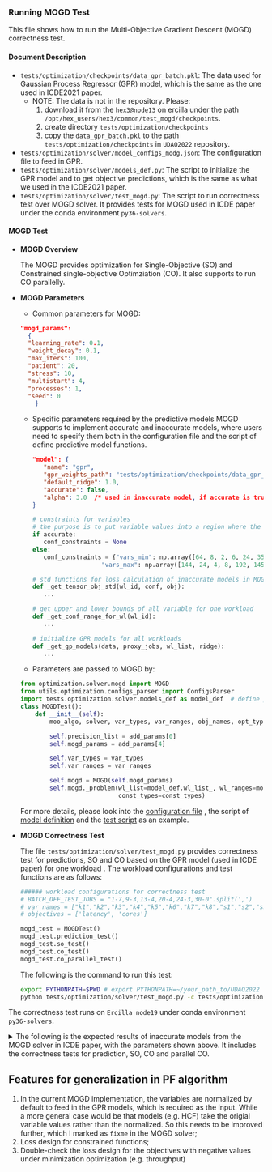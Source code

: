 ### Running MOGD Test
This file shows how to run the Multi-Objective Gradient Descent (MOGD) correctness test.

#### Document Description
-  `tests/optimization/checkpoints/data_gpr_batch.pkl`: 
   The data used for Gaussian Process Regressor (GPR) model, 
which is the same as the one used in ICDE2021 paper.
    - NOTE: The data is not in the repository. Please:
      1) download it from the `hex3@node13` on ercilla under the path `/opt/hex_users/hex3/common/test_mogd/checkpoints`.
      2) create directory `tests/optimization/checkpoints`
      3) copy the `data_gpr_batch.pkl` to the path `tests/optimization/checkpoints` in `UDAO2022` repository.
- `tests/optimization/solver/model_configs_modg.json`: 
  The configuration file to feed in GPR.
- `tests/optimization/solver/models_def.py`: 
  The script to initialize the GPR model and to get objective predictions, which is the same as what we used in the ICDE2021 paper.
- `tests/optimization/solver/test_mogd.py`: 
  The script to run correctness test over MOGD solver. It provides tests for MOGD used in ICDE paper under the conda environment `py36-solvers`.

#### MOGD Test

- **MOGD Overview**
  
  The MOGD provides optimization for Single-Objective (SO) and Constrained single-objective Optimziation (CO).
It also supports to run CO parallelly.
  
- **MOGD Parameters**
    - Common parameters for MOGD:
    ```json
    "mogd_params":
      {
      "learning_rate": 0.1,
      "weight_decay": 0.1,
      "max_iters": 100,
      "patient": 20,
      "stress": 10,
      "multistart": 4,
      "processes": 1,
      "seed": 0
        }
    ```
   - Specific parameters required by the predictive models
    MOGD supports to implement accurate and inaccurate models, where users need to specify them both in the configuration file
     and the script of define predictive model functions.
     ```json
     "model": {
        "name": "gpr",
        "gpr_weights_path": "tests/optimization/checkpoints/data_gpr_batch.pkl",
        "default_ridge": 1.0,
        "accurate": false,
        "alpha": 3.0  /* used in inaccurate model, if accurate is true, alpha = 0  */
     }
     ```
     ```python
     # constraints for variables
     # the purpose is to put variable values into a region where the model performs better
     if accurate:
        conf_constraints = None
     else:
        conf_constraints = {"vars_min": np.array([64, 8, 2, 6, 24, 35, 0, 0.5, 5000, 64, 10, 36]),
                        "vars_max": np.array([144, 24, 4, 8, 192, 145, 1, 0.75, 20000, 256, 100, 144])}
     
     # std functions for loss calculation of inaccurate models in MOGD
     def _get_tensor_obj_std(wl_id, conf, obj):
        ...
     
     # get upper and lower bounds of all variable for one workload
     def _get_conf_range_for_wl(wl_id):
        ...
     
     # initialize GPR models for all workloads
     def _get_gp_models(data, proxy_jobs, wl_list, ridge):
        ...
     ```
    - Parameters are passed to MOGD by:
    ```python
    from optimization.solver.mogd import MOGD
    from utils.optimization.configs_parser import ConfigsParser
    import tests.optimization.solver.models_def as model_def  # define predictive model functions
    class MOGDTest():
        def __init__(self):
            moo_algo, solver, var_types, var_ranges, obj_names, opt_types, const_types, add_params = ConfigsParser().parse_details()
    
            self.precision_list = add_params[0]
            self.mogd_params = add_params[4]
    
            self.var_types = var_types
            self.var_ranges = var_ranges
    
            self.mogd = MOGD(self.mogd_params)
            self.mogd._problem(wl_list=model_def.wl_list_, wl_ranges=model_def.scaler_map, vars_constraints=model_def.conf_constraints, accurate=model_def.accurate, std_func=model_def._get_tensor_obj_std, obj_funcs=[model_def.obj_func1, model_def.obj_func2], obj_names=obj_names, opt_types=opt_types, const_funcs=[],
                               const_types=const_types)
    ```
    For more details, please look into the [configuration file](../../tests/optimization/solver/model_configs_mogd.json)
    , the script of [model definition](../../tests/optimization/solver/models_def.py) 
    and the [test script](../../tests/optimization/solver/test_mogd.py) as an example.


- **MOGD Correctness Test**

    The file `tests/optimization/solver/test_mogd.py` provides correctness test for predictions, SO and CO based on the GPR model (used in ICDE paper) for one workload . 
  The workload configurations and test functions are as follows:
    ```python
    ###### workload configurations for correctness test
    # BATCH_OFF_TEST_JOBS = "1-7,9-3,13-4,20-4,24-3,30-0".split(',')
    # var names = ["k1","k2","k3","k4","k5","k6","k7","k8","s1","s2","s3","s4"]
    # objectives = ['latency', 'cores']

    mogd_test = MOGDTest()
    mogd_test.prediction_test()
    mogd_test.so_test()
    mogd_test.co_test()
    mogd_test.co_parallel_test()
    ```
  The following is the command to run this test:
    ```bash
    export PYTHONPATH=$PWD # export PYTHONPATH=~/your_path_to/UDAO2022
    python tests/optimization/solver/test_mogd.py -c tests/optimization/solver/model_configs_mogd.json
    ```
  
The correctness test runs on `Ercilla node19` under conda environment `py36-solvers`. 
<details>
<summary>
The following is the expected results of inaccurate models from the MOGD solver in ICDE paper, with the parameters shown above.
It includes the correctness tests for prediction, SO, CO and parallel CO.
</summary> 

```bash
== predict function ==
# for latency
4348.74658
6777.44336
13380.95508
12344.32227
3801.06519
139027.29688
# for cores
57.00000
56.00000
36.00000
27.00000
42.00000
56.00000

== opt1 function ==
[inaccurate] 1-7 --> k1:144;k2:18;k3:4;k4:8;k5:48;k6:145;k7:1;k8:0.60;s1:9039;s2:124;s3:21;s4:144&latency:2561.86011
[inaccurate] 9-3 --> k1:144;k2:24;k3:3;k4:6;k5:49;k6:145;k7:1;k8:0.60;s1:9811;s2:128;s3:10;s4:144&latency:4253.35254
[inaccurate] 13-4 --> k1:144;k2:24;k3:3;k4:6;k5:49;k6:145;k7:1;k8:0.60;s1:10031;s2:128;s3:10;s4:144&latency:6490.23193
[inaccurate] 20-4 --> k1:144;k2:24;k3:3;k4:6;k5:51;k6:145;k7:1;k8:0.60;s1:10434;s2:131;s3:11;s4:36&latency:4966.75342
[inaccurate] 24-3 --> k1:144;k2:24;k3:3;k4:6;k5:49;k6:145;k7:1;k8:0.60;s1:9812;s2:127;s3:10;s4:144&latency:2927.69873
[inaccurate] 30-0 --> k1:144;k2:24;k3:3;k4:6;k5:49;k6:145;k7:1;k8:0.60;s1:9893;s2:128;s3:10;s4:144&latency:125491.38281
[inaccurate] 1-7 --> k1:84;k2:8;k3:2;k4:7;k5:192;k6:39;k7:0;k8:0.50;s1:5000;s2:64;s3:100;s4:144&cores:16.00000
[inaccurate] 9-3 --> k1:84;k2:8;k3:2;k4:7;k5:192;k6:39;k7:0;k8:0.50;s1:5000;s2:64;s3:100;s4:144&cores:16.00000
[inaccurate] 13-4 --> k1:84;k2:8;k3:2;k4:7;k5:192;k6:36;k7:0;k8:0.50;s1:5000;s2:64;s3:100;s4:144&cores:16.00000
[inaccurate] 20-4 --> k1:84;k2:8;k3:2;k4:7;k5:192;k6:42;k7:0;k8:0.50;s1:5000;s2:64;s3:100;s4:144&cores:16.00000
[inaccurate] 24-3 --> k1:84;k2:8;k3:2;k4:7;k5:192;k6:40;k7:0;k8:0.50;s1:5000;s2:64;s3:100;s4:144&cores:16.00000
[inaccurate] 30-0 --> k1:84;k2:8;k3:2;k4:7;k5:192;k6:39;k7:0;k8:0.50;s1:5000;s2:64;s3:100;s4:144&cores:16.00000

== opt2 function ==
[inaccurate] 1-7 --> k1:64;k2:16;k3:2;k4:6;k5:33;k6:118;k7:1;k8:0.63;s1:5000;s2:209;s3:60;s4:36&cores:32.00000;latency:4662.23242
[inaccurate] 9-3 --> k1:95;k2:20;k3:3;k4:8;k5:24;k6:53;k7:0;k8:0.65;s1:20000;s2:256;s3:100;s4:144&cores:57.00000;latency:6998.95654
[inaccurate] 13-4 --> k1:70;k2:24;k3:3;k4:6;k5:192;k6:35;k7:0;k8:0.52;s1:20000;s2:130;s3:100;s4:144&cores:57.00000;latency:11052.61816
[inaccurate] 20-4 --> k1:64;k2:16;k3:2;k4:6;k5:33;k6:120;k7:1;k8:0.63;s1:5000;s2:209;s3:59;s4:36&cores:32.00000;latency:11331.82324
[inaccurate] 24-3 --> k1:95;k2:20;k3:3;k4:8;k5:24;k6:52;k7:0;k8:0.65;s1:20000;s2:256;s3:100;s4:144&cores:57.00000;latency:4268.14453
[inaccurate] 30-0 --> k1:64;k2:19;k3:2;k4:6;k5:78;k6:139;k7:1;k8:0.65;s1:11279;s2:256;s3:100;s4:144&cores:38.00000;latency:213990.12500
[inaccurate] 1-7 --> k1:64;k2:8;k3:2;k4:6;k5:24;k6:35;k7:0;k8:0.50;s1:5000;s2:64;s3:10;s4:36&cores:16.00000;latency:5518.72266
[inaccurate] 9-3 --> k1:64;k2:8;k3:2;k4:6;k5:24;k6:35;k7:0;k8:0.50;s1:5000;s2:64;s3:10;s4:36&cores:16.00000;latency:11033.08691
[inaccurate] 13-4 --> k1:64;k2:8;k3:2;k4:6;k5:24;k6:35;k7:0;k8:0.50;s1:5000;s2:64;s3:10;s4:36&cores:16.00000;latency:16005.14844
[inaccurate] 20-4 --> k1:64;k2:8;k3:2;k4:6;k5:24;k6:35;k7:0;k8:0.50;s1:5000;s2:64;s3:10;s4:36&cores:16.00000;latency:14678.56348
[inaccurate] 24-3 --> k1:64;k2:8;k3:2;k4:6;k5:24;k6:35;k7:0;k8:0.50;s1:5000;s2:64;s3:10;s4:36&cores:16.00000;latency:7213.73877
[inaccurate] 30-0 --> k1:64;k2:8;k3:2;k4:6;k5:24;k6:35;k7:0;k8:0.50;s1:5000;s2:64;s3:10;s4:36&cores:16.00000;latency:299666.96875

== opt3 function ==
[inaccurate] 1-7 --> k1:64;k2:13;k3:2;k4:6;k5:24;k6:97;k7:1;k8:0.61;s1:5000;s2:163;s3:25;s4:36&cores:26.00000;latency:4915.92725|k1:64;k2:16;k3:3;k4:6;k5:59;k6:71;k7:1;k8:0.62;s1:5000;s2:64;s3:10;s4:36&cores:48.00000;latency:4177.25879
[inaccurate] 9-3 --> k1:64;k2:13;k3:2;k4:6;k5:24;k6:97;k7:1;k8:0.61;s1:5000;s2:163;s3:25;s4:36&cores:26.00000;latency:9280.54102|k1:64;k2:16;k3:3;k4:6;k5:58;k6:71;k7:1;k8:0.62;s1:5000;s2:64;s3:10;s4:36&cores:48.00000;latency:6328.74219
[inaccurate] 13-4 --> k1:64;k2:14;k3:2;k4:6;k5:150;k6:126;k7:1;k8:0.51;s1:11411;s2:137;s3:55;s4:36&cores:28.00000;latency:14012.83691|k1:64;k2:20;k3:2;k4:6;k5:72;k6:70;k7:1;k8:0.60;s1:5000;s2:64;s3:10;s4:36&cores:40.00000;latency:11723.70898
[inaccurate] 20-4 --> k1:64;k2:13;k3:2;k4:6;k5:24;k6:100;k7:1;k8:0.61;s1:5000;s2:163;s3:24;s4:36&cores:26.00000;latency:12337.13770|k1:64;k2:16;k3:3;k4:6;k5:58;k6:74;k7:1;k8:0.62;s1:5000;s2:64;s3:10;s4:36&cores:48.00000;latency:9761.66309
[inaccurate] 24-3 --> k1:64;k2:13;k3:2;k4:6;k5:24;k6:91;k7:1;k8:0.61;s1:5000;s2:163;s3:25;s4:36&cores:26.00000;latency:6449.56006|k1:95;k2:20;k3:3;k4:8;k5:24;k6:52;k7:0;k8:0.65;s1:20000;s2:256;s3:100;s4:144&cores:57.00000;latency:4268.14453
[inaccurate] 30-0 --> k1:65;k2:14;k3:2;k4:6;k5:149;k6:125;k7:1;k8:0.51;s1:11122;s2:136;s3:54;s4:36&cores:28.00000;latency:244384.35938|k1:64;k2:24;k3:2;k4:6;k5:24;k6:35;k7:1;k8:0.52;s1:5000;s2:64;s3:17;s4:53&cores:48.00000;latency:191522.51562
[inaccurate] 1-7 --> k1:64;k2:8;k3:2;k4:6;k5:24;k6:35;k7:0;k8:0.50;s1:5000;s2:64;s3:10;s4:36&cores:16.00000;latency:5518.72266|k1:64;k2:15;k3:2;k4:6;k5:24;k6:58;k7:0;k8:0.54;s1:5000;s2:67;s3:10;s4:36&cores:30.00000;latency:5141.49463
[inaccurate] 9-3 --> k1:64;k2:8;k3:2;k4:6;k5:24;k6:35;k7:0;k8:0.50;s1:5000;s2:64;s3:10;s4:36&cores:16.00000;latency:11033.08691|k1:64;k2:15;k3:2;k4:6;k5:24;k6:58;k7:0;k8:0.54;s1:5000;s2:67;s3:10;s4:36&cores:30.00000;latency:9939.08398
[inaccurate] 13-4 --> k1:64;k2:8;k3:2;k4:6;k5:24;k6:35;k7:0;k8:0.50;s1:5000;s2:64;s3:10;s4:36&cores:16.00000;latency:16005.14844|k1:64;k2:15;k3:2;k4:6;k5:24;k6:54;k7:0;k8:0.54;s1:5000;s2:67;s3:10;s4:36&cores:30.00000;latency:14634.89258
[inaccurate] 20-4 --> k1:64;k2:8;k3:2;k4:6;k5:24;k6:35;k7:0;k8:0.50;s1:5000;s2:64;s3:10;s4:36&cores:16.00000;latency:14678.56348|k1:64;k2:15;k3:2;k4:6;k5:24;k6:61;k7:0;k8:0.54;s1:5000;s2:67;s3:10;s4:36&cores:30.00000;latency:13312.47070
[inaccurate] 24-3 --> k1:64;k2:8;k3:2;k4:6;k5:24;k6:35;k7:0;k8:0.50;s1:5000;s2:64;s3:10;s4:36&cores:16.00000;latency:7213.73877|k1:64;k2:15;k3:2;k4:6;k5:24;k6:57;k7:0;k8:0.54;s1:5000;s2:67;s3:10;s4:36&cores:30.00000;latency:6510.43750
[inaccurate] 30-0 --> k1:64;k2:8;k3:2;k4:6;k5:24;k6:35;k7:0;k8:0.50;s1:5000;s2:64;s3:10;s4:36&cores:16.00000;latency:299666.96875|k1:64;k2:15;k3:2;k4:6;k5:24;k6:58;k7:0;k8:0.54;s1:5000;s2:67;s3:10;s4:36&cores:30.00000;latency:292968.87500
```    
</details>

## Features for generalization in PF algorithm
1. In the current MOGD implementation, the variables are normalized by default to feed in the GPR models, which is required as the input.
While a more general case would be that models (e.g. HCF) take the origial variable values rather than the normalized. So this needs to be improved further, which I marked as `fixme` in the MOGD solver;
2. Loss design for constrained functions;
3. Double-check the loss design for the objectives with negative values under minimization optimization (e.g. throughput)
     